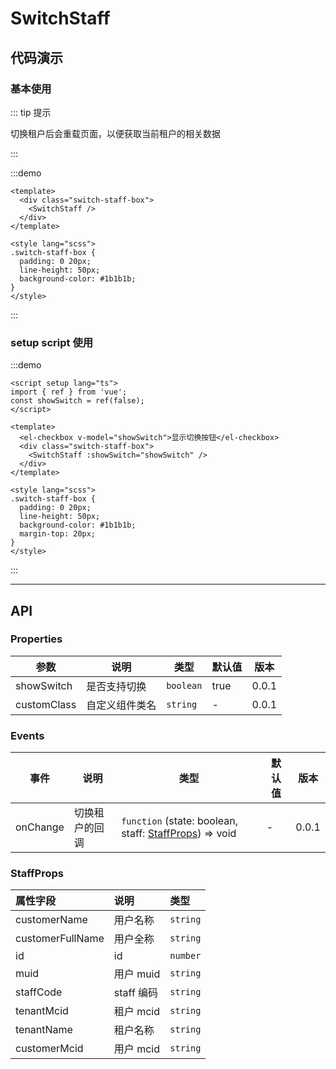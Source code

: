# SwitchStaff

## 代码演示

### 基本使用

::: tip 提示

切换租户后会重载页面，以便获取当前租户的相关数据

:::

:::demo

```vue
<template>
  <div class="switch-staff-box">
    <SwitchStaff />
  </div>
</template>

<style lang="scss">
.switch-staff-box {
  padding: 0 20px;
  line-height: 50px;
  background-color: #1b1b1b;
}
</style>
```

:::

### setup script 使用

:::demo

```vue
<script setup lang="ts">
import { ref } from 'vue';
const showSwitch = ref(false);
</script>

<template>
  <el-checkbox v-model="showSwitch">显示切换按钮</el-checkbox>
  <div class="switch-staff-box">
    <SwitchStaff :showSwitch="showSwitch" />
  </div>
</template>

<style lang="scss">
.switch-staff-box {
  padding: 0 20px;
  line-height: 50px;
  background-color: #1b1b1b;
  margin-top: 20px;
}
</style>
```

:::

---

## API

### Properties

| 参数        | 说明           | 类型      | 默认值 | 版本  |
| ----------- | -------------- | --------- | ------ | ----- |
| showSwitch  | 是否支持切换   | `boolean` | true   | 0.0.1 |
| customClass | 自定义组件类名 | `string`  | -      | 0.0.1 |

### Events

| 事件     | 说明           | 类型                                                                    | 默认值 | 版本  |
| -------- | -------------- | ----------------------------------------------------------------------- | ------ | ----- |
| onChange | 切换租户的回调 | `function` (state: boolean, staff: [StaffProps](./#staffprops)) => void | -      | 0.0.1 |

### StaffProps

| 属性字段         | 说明       | 类型     |
| :--------------- | :--------- | :------- |
| customerName     | 用户名称   | `string` |
| customerFullName | 用户全称   | `string` |
| id               | id         | `number` |
| muid             | 用户 muid  | `string` |
| staffCode        | staff 编码 | `string` |
| tenantMcid       | 租户 mcid  | `string` |
| tenantName       | 租户名称   | `string` |
| customerMcid     | 用户 mcid  | `string` |
